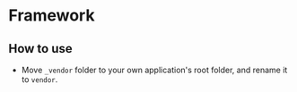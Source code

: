 # Framework

## How to use
- Move `_vendor` folder to your own application's root folder, and rename it to `vendor`.
